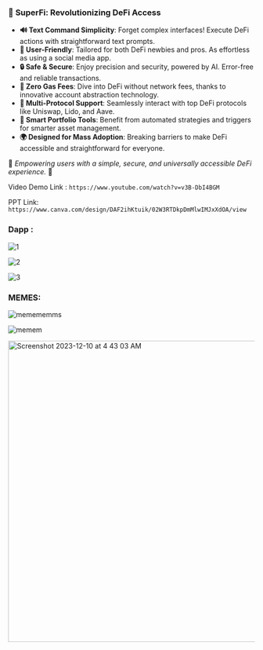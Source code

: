 ### 🚀 **SuperFi: Revolutionizing DeFi Access**

- **🔊 Text Command Simplicity**: Forget complex interfaces! Execute DeFi actions with straightforward text prompts.
- **👥 User-Friendly**: Tailored for both DeFi newbies and pros. As effortless as using a social media app.
- **🔒 Safe & Secure**: Enjoy precision and security, powered by AI. Error-free and reliable transactions.
- **💸 Zero Gas Fees**: Dive into DeFi without network fees, thanks to innovative account abstraction technology.
- **🔗 Multi-Protocol Support**: Seamlessly interact with top DeFi protocols like Uniswap, Lido, and Aave.
- **🧠 Smart Portfolio Tools**: Benefit from automated strategies and triggers for smarter asset management.
- **🌍 Designed for Mass Adoption**: Breaking barriers to make DeFi accessible and straightforward for everyone.

🌟 _Empowering users with a simple, secure, and universally accessible DeFi experience._ 🌟


Video Demo Link : `https://www.youtube.com/watch?v=v3B-DbI4BGM `

PPT Link: `https://www.canva.com/design/DAF2ihKtuik/02W3RTDkpDmMlwIMJxXdOA/view `

### Dapp :




![1](https://github.com/gaurav-11018/Pasta-Proofs/assets/79459872/5810ba55-9b11-441e-91b0-7aab2b098f6f)






![2](https://github.com/gaurav-11018/Pasta-Proofs/assets/79459872/65c7dbfc-30dc-4210-bfd5-1113a302059c)





![3](https://github.com/gaurav-11018/Pasta-Proofs/assets/79459872/2d26cf67-9a56-4db6-83b7-28fdf3d384f8)




### MEMES:




![memememms](https://github.com/gaurav-11018/Pasta-Proofs/assets/79459872/7e2c884a-6351-4dc5-b88a-0ad599bd575f)




![memem](https://github.com/gaurav-11018/Pasta-Proofs/assets/79459872/30a2e3d8-f6dc-46c9-a547-b377202eb7d3)






<img width="614" alt="Screenshot 2023-12-10 at 4 43 03 AM" src="https://github.com/gaurav-11018/Pasta-Proofs/assets/79459872/5f4b6dae-40b4-4d77-a4bf-63780251bbbc">



